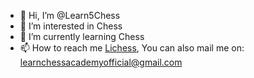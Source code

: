 - 👋 Hi, I’m @Learn5Chess
- 👀 I’m interested in Chess
- 🌱 I’m currently learning Chess
- 📫 How to reach me [Lichess](https://lichess.org/@/v_gandhi), You can also mail me on: learnchessacademyofficial@gmail.com


